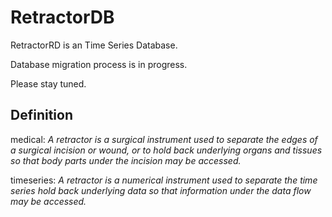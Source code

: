 # RetractorDB

RetractorRD is an Time Series Database.

Database migration process is in progress.

Please stay tuned.

## Definition

medical: _A retractor is a surgical instrument used to separate the edges of a surgical incision or wound, or to hold back underlying organs and tissues so that body parts under the incision may be accessed._

timeseries: _A retractor is a numerical instrument used to separate the time series hold back underlying data so that information under the data flow may be accessed._
